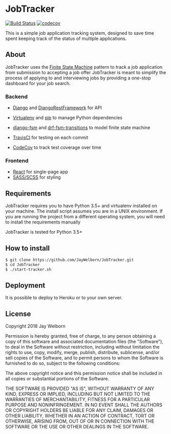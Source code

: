 # JobTracker 

[![Build Status](https://travis-ci.com/JayWelborn/JobTracker.svg?token=r3JkfftxGDq6gFug9hF1&branch=master)](https://travis-ci.com/JayWelborn/JobTracker)
[![codecov](https://codecov.io/gh/JayWelborn/JobTracker/branch/master/graph/badge.svg)](https://codecov.io/gh/JayWelborn/JobTracker)

This is a simple job application tracking system, designed to save time spent
keeping track of the status of multiple applications.

## About

JobTracker uses the [Finite State Machine](https://en.wikipedia.org/wiki/Finite-state_machine)
pattern to track a job application from submission to accepting a job offer
JobTracker is meant to simplify the process of applying to and interviewing
jobs by providing a one-stop dashboard for your job search.

### Backend

- [Django](https://www.djangoproject.com/) and
  [DjangoRestFramework](https://www.django-rest-framework.org) for API

- [Virtualenv](https://virtualenv.pypa.io/en/latest/) and 
  [pip](https://pip.pypa.io/en/stable/) to manage Python dependencies
- [django-fsm](https://github.com/viewflow/django-fsm) and
  [drf-fsm-transitions](https://github.com/jacobh/drf-fsm-transitions) to model
  finite state machine
- [TravisCI](https://travis-ci.com/) for testing on each commit
- [CodeCov](https://codecov.io/) to track test coverage over time

### Frontend

- [React](https://reactjs.org) for single-page app
- [SASS/SCSS](https://sass-lang.com/) for styling

## Requirements
JobTracker requires you to have Python 3.5+ and virtualenv installed on your
machine. The install script assumes you are in a UNIX environment. If you are
running the project from a different operating system, you will need to install
the requirements manually

JobTracker is tested for Python 3.5+

## How to install

```bash
$ git clone https://github.com/JayWelborn/JobTracker.git
$ cd JobTracker
$ ./start-tracker.sh
```

## Deployment

It is possible to deploy to Heroku or to your own server.

## License

Copyright 2018 Jay Welborn

Permission is hereby granted, free of charge, to any person obtaining a copy of
this software and associated documentation files (the "Software"), to deal in
the Software without restriction, including without limitation the rights to
use, copy, modify, merge, publish, distribute, sublicense, and/or sell copies of
the Software, and to permit persons to whom the Software is furnished to do so,
subject to the following conditions:

The above copyright notice and this permission notice shall be included in all
copies or substantial portions of the Software.

THE SOFTWARE IS PROVIDED "AS IS", WITHOUT WARRANTY OF ANY KIND, EXPRESS OR
IMPLIED, INCLUDING BUT NOT LIMITED TO THE WARRANTIES OF MERCHANTABILITY, FITNESS
FOR A PARTICULAR PURPOSE AND NONINFRINGEMENT. IN NO EVENT SHALL THE AUTHORS OR
COPYRIGHT HOLDERS BE LIABLE FOR ANY CLAIM, DAMAGES OR OTHER LIABILITY, WHETHER
IN AN ACTION OF CONTRACT, TORT OR OTHERWISE, ARISING FROM, OUT OF OR IN
CONNECTION WITH THE SOFTWARE OR THE USE OR OTHER DEALINGS IN THE SOFTWARE.